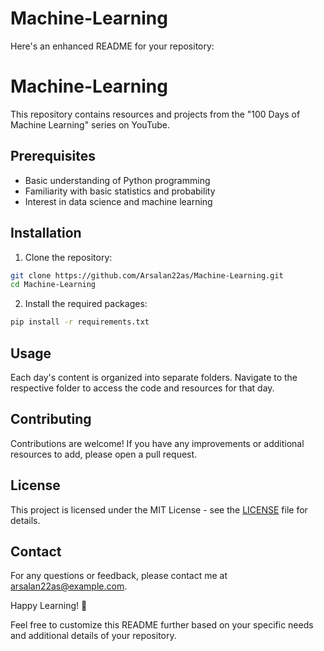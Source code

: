 # Machine-Learning


Here's an enhanced README for your repository:

# Machine-Learning

This repository contains resources and projects from the "100 Days of Machine Learning" series on YouTube.

## Prerequisites
- Basic understanding of Python programming
- Familiarity with basic statistics and probability
- Interest in data science and machine learning

## Installation
1. Clone the repository:
```bash
git clone https://github.com/Arsalan22as/Machine-Learning.git
cd Machine-Learning
```
2. Install the required packages:
```bash
pip install -r requirements.txt
```

## Usage
Each day's content is organized into separate folders. Navigate to the respective folder to access the code and resources for that day.

## Contributing
Contributions are welcome! If you have any improvements or additional resources to add, please open a pull request.

## License
This project is licensed under the MIT License - see the [LICENSE](LICENSE) file for details.

## Contact
For any questions or feedback, please contact me at [arsalan22as@example.com](mailto:siddiquiarsalan22as@gmail.com).

Happy Learning! 🚀

Feel free to customize this README further based on your specific needs and additional details of your repository.
